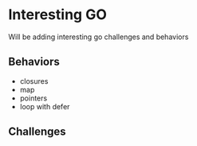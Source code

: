 # Interesting GO

Will be adding interesting go challenges and behaviors

## Behaviors

- closures
- map
- pointers
- loop with defer

## Challenges
